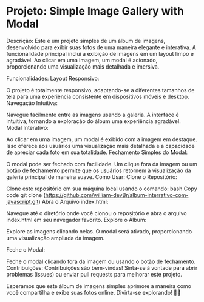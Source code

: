 
# Projeto: Simple Image Gallery with Modal

Descrição:
Este é um projeto simples de um álbum de imagens, desenvolvido para exibir suas fotos de uma maneira elegante e interativa. A funcionalidade principal inclui a exibição de imagens em um layout limpo e agradável. Ao clicar em uma imagem, um modal é acionado, proporcionando uma visualização mais detalhada e imersiva.

Funcionalidades:
Layout Responsivo:

O projeto é totalmente responsivo, adaptando-se a diferentes tamanhos de tela para uma experiência consistente em dispositivos móveis e desktop.
Navegação Intuitiva:

Navegue facilmente entre as imagens usando a galeria. A interface é intuitiva, tornando a exploração do álbum uma experiência agradável.
Modal Interativo:

Ao clicar em uma imagem, um modal é exibido com a imagem em destaque. Isso oferece aos usuários uma visualização mais detalhada e a capacidade de apreciar cada foto em sua totalidade.
Fechamento Simples do Modal:

O modal pode ser fechado com facilidade. Um clique fora da imagem ou um botão de fechamento permite que os usuários retornem à visualização da galeria principal de maneira suave.
Como Usar:
Clone o Repositório:

Clone este repositório em sua máquina local usando o comando:
bash
Copy code
git clone (https://github.com/william-devBr/album-interrativo-com-javascript.git)
Abra o Arquivo index.html:

Navegue até o diretório onde você clonou o repositório e abra o arquivo index.html em seu navegador favorito.
Explore o Álbum:

Explore as imagens clicando nelas. O modal será ativado, proporcionando uma visualização ampliada da imagem.

Feche o Modal:

Feche o modal clicando fora da imagem ou usando o botão de fechamento.
Contribuições:
Contribuições são bem-vindas! Sinta-se à vontade para abrir problemas (issues) ou enviar pull requests para melhorar este projeto.

Esperamos que este álbum de imagens simples aprimore a maneira como você compartilha e exibe suas fotos online. Divirta-se explorando! 📸✨




